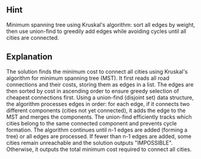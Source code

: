 ## Hint
Minimum spanning tree using Kruskal's algorithm: sort all edges by weight, then use union-find to greedily add edges while avoiding cycles until all cities are connected.

## Explanation
The solution finds the minimum cost to connect all cities using Kruskal's algorithm for minimum spanning tree (MST). It first reads all road connections and their costs, storing them as edges in a list. The edges are then sorted by cost in ascending order to ensure greedy selection of cheapest connections first. Using a union-find (disjoint set) data structure, the algorithm processes edges in order: for each edge, if it connects two different components (cities not yet connected), it adds the edge to the MST and merges the components. The union-find efficiently tracks which cities belong to the same connected component and prevents cycle formation. The algorithm continues until n-1 edges are added (forming a tree) or all edges are processed. If fewer than n-1 edges are added, some cities remain unreachable and the solution outputs "IMPOSSIBLE". Otherwise, it outputs the total minimum cost required to connect all cities.
